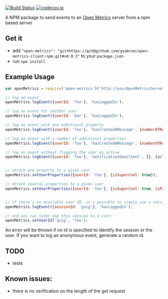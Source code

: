 [![Build Status](https://travis-ci.org/gsabran/open-metrics-client-npm.svg?branch=master)](https://travis-ci.org/gsabran/open-metrics-client-npm)
[![codecov.io](https://codecov.io/github/gsabran/open-metrics-client-npm/coverage.svg?branch=master)](https://codecov.io/github/gsabran/open-metrics-client-npm?branch=master)

A NPM package to send events to an [Open Metrics](https://github.com/gsabran/open-metrics) server from a npm based server

## Get it

- add `"open-metrics": "git+https://git@github.com/gsabran/open-metrics-client-npm.git#v0.0.3"` to your `package.json`
- run `npm install`



## Example Usage

```js
var openMetrics = require('open-metrics')('http://yourOpenMetricsServerUrl.com');

// log an event
openMetrics.logEvent({userId: 'foo'}, 'hasLoggedIn');

// log an event for another user
openMetrics.logEvent({userId: 'bar'}, 'hasLoggedIn');

// log an event with one additional property
openMetrics.logEvent({userId: 'foo'}, 'hasCreatedAMessage', {numberOfReceivers: 3});

// log an event with a number of additional properties
openMetrics.logEvent({userId: 'foo'}, 'hasCreatedAMessage', {numberOfReceivers: 3, isMessageEncrypted: true});

// log an event without flagging the user as active
openMetrics.logEvent({userId: 'foo'}, 'notificationEmailSent', {}, {active: false});


// attach one property to a given user
openMetrics.setUserProperties({userId: 'foo'}, {isSuperCool: true});

// attach several properties to a given user
openMetrics.setUserProperties({userId: 'foo'}, {isSuperCool: true, isPayingUser: false});


// if there's no available user ID, it's possible to simply use a session ID (that you should create)
openMetrics.logEvent({sessionId: 'guig'}, 'hasLoggedIn');

// and you can latet map this session to a user:
openMetrics.setUserId('guig', 'foo');
```

An error will be thrown if no id is specified to identify the session or the user. If you want to log an anonymous event, generate a random id.

## TODO
- tests

## Known issues:
- there is no verification on the length of the get request
